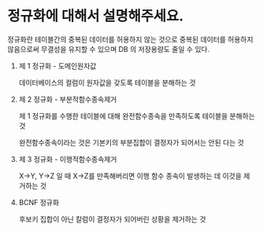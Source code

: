 # 정규화에 대해서 설명해주세요.
정규화란 테이블간의 중복된 데이터를 허용하지 않는 것으로 중복된 데이터를 허용하지 않음으로써 무결성을 유지할 수 있으며 DB 의 저장용량도 줄일 수 있다.

1. 제 1 정규화 - 도메인원자값
    
    데이터베이스의 컬럼이 원자값을 갖도록 테이블을 분해하는 것

2. 제 2 정규화 - 부분적함수종속제거

    제 1 정규화를 수행한 테이블에 대해 완전함수종속을 만족하도록 테이블을 분해하는 것

    완전함수종속이라는 것은 기본키의 부분집합이 결정자가 되어서는 안된 다는 것

3. 제 3 정규화 - 이행적함수종속제거

    X->Y, Y->Z 일 때 X->Z를 만족해버리면 이행 함수 종속이 발생하는 데 이것을 제거하는 것

4. BCNF 정규화

    후보키 집합이 아닌 칼럼이 결정자가 되어버린 상황을 제거하는 것

